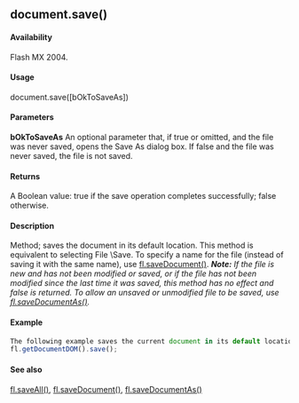 ## document.save()

#### Availability

Flash MX 2004.

#### Usage

document.save(\[bOkToSaveAs\])

#### Parameters

**bOkToSaveAs** An optional parameter that, if true or omitted, and the file was never saved, opens the Save As dialog box. If false and the file was never saved, the file is not saved.

#### Returns

A Boolean value: true if the save operation completes successfully; false otherwise.

#### Description

Method; saves the document in its default location. This method is equivalent to selecting File \Save. To specify a name for the file (instead of saving it with the same name), use [fl.saveDocument()](#!wielmic/developers-animatesdk-docs/test/flash_object_(fl)/fl64.md).
***Note:** If the file is new and has not been modified or saved, or if the file has not been modified since the last time it was saved, this method has no effect and false is returned. To allow an unsaved or unmodified file to be saved, use [fl.saveDocumentAs()](#!wielmic/developers-animatesdk-docs/test/flash_object_(fl)/fl65.md).*

#### Example

```javascript
The following example saves the current document in its default location:
fl.getDocumentDOM().save();

```
#### See also

[fl.saveAll()](#!wielmic/developers-animatesdk-docs/test/flash_object_(fl)/fl63.md), [fl.saveDocument()](#!wielmic/developers-animatesdk-docs/test/flash_object_(fl)/fl64.md), [fl.saveDocumentAs()](#!wielmic/developers-animatesdk-docs/test/flash_object_(fl)/fl65.md)

